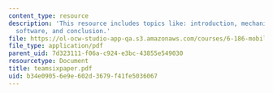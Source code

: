 ```yaml
---
content_type: resource
description: 'This resource includes topics like: introduction, mechanical design,
  software, and conclusion.'
file: https://ol-ocw-studio-app-qa.s3.amazonaws.com/courses/6-186-mobile-autonomous-systems-laboratory-january-iap-2005/b34e09056e9e602d3679f41fe5036067_teamsixpaper.pdf
file_type: application/pdf
parent_uid: 7d323111-f06a-c924-e3bc-43855e549030
resourcetype: Document
title: teamsixpaper.pdf
uid: b34e0905-6e9e-602d-3679-f41fe5036067
---
```

